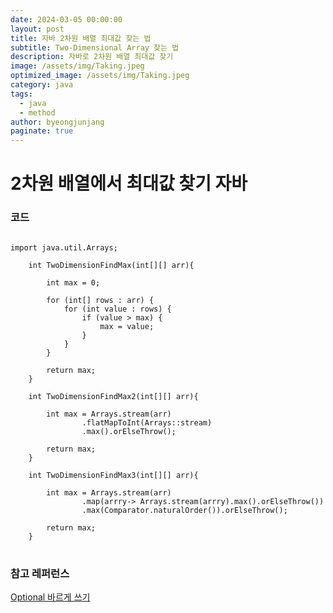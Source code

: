 ```yaml
---
date: 2024-03-05 00:00:00
layout: post
title: 자바 2차원 배열 최대값 찾는 법
subtitle: Two-Dimensional Array 찾는 법
description: 자바로 2차원 배열 최대값 찾기
image: /assets/img/Taking.jpeg
optimized_image: /assets/img/Taking.jpeg
category: java
tags:
  - java
  - method
author: byeongjunjang
paginate: true
---
```


# 2차원 배열에서 최대값 찾기 자바

### 코드

<pre>
<code>
import java.util.Arrays;

    int TwoDimensionFindMax(int[][] arr){

        int max = 0;

        for (int[] rows : arr) {
            for (int value : rows) {
                if (value > max) {
                    max = value;
                }
            }
        }

        return max;
    }

    int TwoDimensionFindMax2(int[][] arr){

        int max = Arrays.stream(arr)
                .flatMapToInt(Arrays::stream)
                .max().orElseThrow();

        return max;
    }

    int TwoDimensionFindMax3(int[][] arr){

        int max = Arrays.stream(arr)
                .map(arrry-> Arrays.stream(arrry).max().orElseThrow())
                .max(Comparator.naturalOrder()).orElseThrow();

        return max;
    }
</code>
</pre>

### 참고 레퍼런스

[Optional 바르게 쓰기](https://homoefficio.github.io/2019/10/03/Java-Optional-%EB%B0%94%EB%A5%B4%EA%B2%8C-%EC%93%B0%EA%B8%B0/)